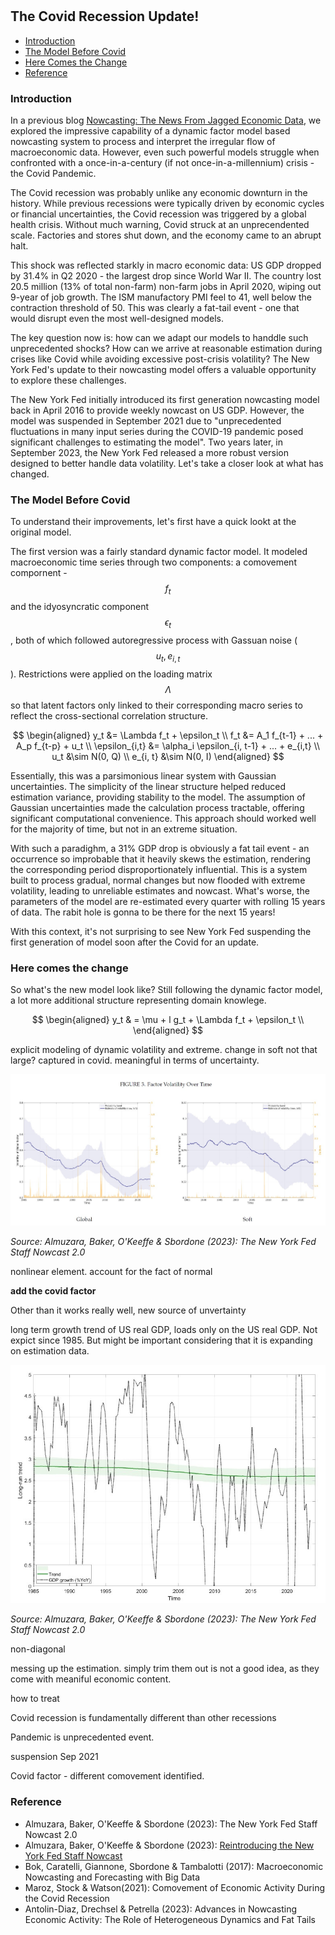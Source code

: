 #

## The Covid Recession Update!

- [Introduction](#introduction)
- [The Model Before Covid](#before)
- [Here Comes the Change](#change)
- [Reference](#ref)

### Introduction <a name="introduction"></a>

In a previous blog [Nowcasting: The News From Jagged Economic Data](https://skybluerw.github.io/2023/05/25/news-from-ragged-data.html), we explored the impressive capability of a dynamic factor model based nowcasting system to process and interpret the irregular flow of macroeconomic data. However, even such powerful models struggle when confronted with a once-in-a-century (if not once-in-a-millennium) crisis - the Covid Pandemic.

The Covid recession was probably unlike any economic downturn in the history. While previous recessions were typically driven by economic cycles or financial uncertainties, the Covid recession was triggered by a global health crisis. Without much warning, Covid struck at an unprecendented scale. Factories and stores shut down, and the economy came to an abrupt halt.

This shock was reflected starkly in macro economic data: US GDP dropped by 31.4% in Q2 2020 - the largest drop since World War II. The country lost 20.5 million (13% of total non-farm) non-farm jobs in April 2020, wiping out 9-year of job growth. The ISM manufactory PMI feel to 41, well below the contraction threshold of 50. This was clearly a fat-tail event - one that would disrupt even the most well-designed models.

The key question now is: how can we adapt our models to handdle such unprecedented shocks? How can we arrive at reasonable estimation during crises like Covid while avoiding excessive post-crisis volatility? The New York Fed's update to their nowcasting model offers a valuable opportunity to explore these challenges.

The New York Fed initially introduced its first generation nowcasting model back in April 2016 to provide weekly nowcast on US GDP. However, the model was suspended in September 2021 due to "unprecedented fluctuations in many input series during the COVID-19 pandemic posed significant challenges to estimating the model". Two years later, in September 2023, the New York Fed released a more robust version designed to better handle data volatility. Let's take a closer look at what has changed.


### The Model Before Covid <a name="before"></a>

To understand their improvements, let's first have a quick lookt at the original model.

The first version was a fairly standard dynamic factor model. It modeled macroeconomic time series through two components: a comovement compornent - $$f_t$$ and the idyosyncratic component $$\epsilon_t$$, both of which followed autoregressive process with Gassuan noise ($$u_t, e_{i,t}$$). Restrictions were applied on the loading matrix $$\Lambda$$ so that latent factors only linked to their corresponding macro series to reflect the cross-sectional correlation structure. 

$$
\begin{aligned}
y_t &= \Lambda f_t + \epsilon_t \\
f_t &= A_1 f_{t-1} + ... + A_p f_{t-p} + u_t \\ 
\epsilon_{i,t} &= \alpha_i \epsilon_{i, t-1} + ... + e_{i,t} \\ 
u_t &\sim N(0, Q) \\
e_{i, t} &\sim N(0, I)
\end{aligned}
$$

Essentially, this was a parsimonious linear system with Gaussian uncertainties. The simplicity of the linear structure helped reduced estimation variance, providing stability to the model. The assumption of Gaussian uncertainties made the calculation process tractable, offering significant computational convenience. This approach should worked well for the majority of time, but not in an extreme situation.

With such a paradighm, a 31% GDP drop is obviously a fat tail event - an occurrence so improbable that it heavily skews the estimation, rendering the corresponding period disproportionately influential. This is a system built to process gradual, normal changes but now flooded with extreme volatility, leading to unreliable estimates and nowcast. What's worse, the parameters of the model are re-estimated every quarter with rolling 15 years of data. The rabit hole is gonna to be there for the next 15 years!

With this context, it's not surprising to see New York Fed suspending the first generation of model soon after the Covid for an update.

### Here comes the change <a name="change"></a>

So what's the new model look like? Still following the dynamic factor model, a lot more additional structure representing domain knowlege.

$$
\begin{aligned}
y_t & = \mu + l g_t + \Lambda f_t + \epsilon_t \\
\end{aligned}
$$

explicit modeling of dynamic volatility and extreme. change in soft not that large? captured in covid. meaningful in terms of uncertainty.

![GDP](https://raw.githubusercontent.com/SkyBlueRW/SkyBlueRW.github.io/main/_posts/asset/nowcast_volatility.jpg)

*Source: Almuzara, Baker, O'Keeffe & Sbordone (2023): The New York Fed Staff Nowcast 2.0*

nonlinear element. account for the fact of normal

**add the covid factor**



Other than it works really well, new source of unvertainty

long term growth trend of US real GDP, loads only on the US real GDP. Not expict since 1985. But might be important considering that it is expanding on estimation data.


![GDP](https://raw.githubusercontent.com/SkyBlueRW/SkyBlueRW.github.io/main/_posts/asset/us_gdp_lt_trend.jpg)

*Source: Almuzara, Baker, O'Keeffe & Sbordone (2023): The New York Fed Staff Nowcast 2.0*

non-diagonal 


messing up the estimation. simply trim them out is not a good idea, as they come with meaniful economic content. 

how to treat

Covid recession is fundamentally different than other recessions

Pandemic is unprecedented event.

suspension Sep 2021

Covid factor - different comovement identified.

### Reference <a name="ref"></a>
- Almuzara, Baker, O'Keeffe & Sbordone (2023): The New York Fed Staff Nowcast 2.0
- Almuzara, Baker, O'Keeffe & Sbordone (2023): [Reintroducing the New York Fed Staff Nowcast](https://libertystreeteconomics.newyorkfed.org/2023/09/reintroducing-the-new-york-fed-staff-nowcast/)
- Bok, Caratelli, Giannone, Sbordone & Tambalotti (2017): Macroeconomic Nowcasting and Forecasting with Big Data
- Maroz, Stock & Watson(2021): Comovement of Economic Activity During the Covid Recession
- Antolin-Diaz, Drechsel & Petrella (2023): Advances in Nowcasting Economic Activity: The Role of Heterogeneous Dynamics and Fat Tails
